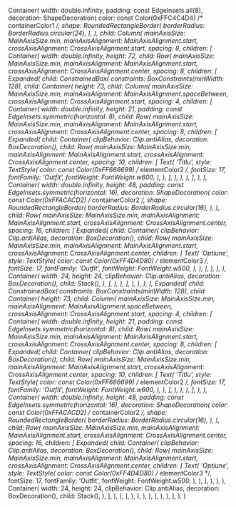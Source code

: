 Container(
    width: double.infinity,
    padding: const EdgeInsets.all(8),
    decoration: ShapeDecoration(
        color: const Color(0xFFC4C4D4) /* containerColor1 */,
        shape: RoundedRectangleBorder(
            borderRadius: BorderRadius.circular(24),
        ),
    ),
    child: Column(
        mainAxisSize: MainAxisSize.min,
        mainAxisAlignment: MainAxisAlignment.start,
        crossAxisAlignment: CrossAxisAlignment.start,
        spacing: 8,
        children: [
            Container(
                width: double.infinity,
                height: 72,
                child: Row(
                    mainAxisSize: MainAxisSize.min,
                    mainAxisAlignment: MainAxisAlignment.start,
                    crossAxisAlignment: CrossAxisAlignment.center,
                    spacing: 8,
                    children: [
                        Expanded(
                            child: ConstrainedBox(
                                constraints: BoxConstraints(minWidth: 128),
                                child: Container(
                                    height: 73,
                                    child: Column(
                                        mainAxisSize: MainAxisSize.min,
                                        mainAxisAlignment: MainAxisAlignment.spaceBetween,
                                        crossAxisAlignment: CrossAxisAlignment.start,
                                        spacing: 4,
                                        children: [
                                            Container(
                                                width: double.infinity,
                                                height: 21,
                                                padding: const EdgeInsets.symmetric(horizontal: 8),
                                                child: Row(
                                                    mainAxisSize: MainAxisSize.min,
                                                    mainAxisAlignment: MainAxisAlignment.start,
                                                    crossAxisAlignment: CrossAxisAlignment.center,
                                                    spacing: 8,
                                                    children: [
                                                        Expanded(
                                                            child: Container(
                                                                clipBehavior: Clip.antiAlias,
                                                                decoration: BoxDecoration(),
                                                                child: Row(
                                                                    mainAxisSize: MainAxisSize.min,
                                                                    mainAxisAlignment: MainAxisAlignment.start,
                                                                    crossAxisAlignment: CrossAxisAlignment.center,
                                                                    spacing: 10,
                                                                    children: [
                                                                        Text(
                                                                            'Titlu',
                                                                            style: TextStyle(
                                                                                color: const Color(0xFF666699) /* elementColor2 */,
                                                                                fontSize: 17,
                                                                                fontFamily: 'Outfit',
                                                                                fontWeight: FontWeight.w600,
                                                                            ),
                                                                        ),
                                                                    ],
                                                                ),
                                                            ),
                                                        ),
                                                    ],
                                                ),
                                            ),
                                            Container(
                                                width: double.infinity,
                                                height: 48,
                                                padding: const EdgeInsets.symmetric(horizontal: 16),
                                                decoration: ShapeDecoration(
                                                    color: const Color(0xFFACACD2) /* containerColor2 */,
                                                    shape: RoundedRectangleBorder(
                                                        borderRadius: BorderRadius.circular(16),
                                                    ),
                                                ),
                                                child: Row(
                                                    mainAxisSize: MainAxisSize.min,
                                                    mainAxisAlignment: MainAxisAlignment.start,
                                                    crossAxisAlignment: CrossAxisAlignment.center,
                                                    spacing: 16,
                                                    children: [
                                                        Expanded(
                                                            child: Container(
                                                                clipBehavior: Clip.antiAlias,
                                                                decoration: BoxDecoration(),
                                                                child: Row(
                                                                    mainAxisSize: MainAxisSize.min,
                                                                    mainAxisAlignment: MainAxisAlignment.start,
                                                                    crossAxisAlignment: CrossAxisAlignment.center,
                                                                    children: [
                                                                        Text(
                                                                            'Optiune',
                                                                            style: TextStyle(
                                                                                color: const Color(0xFF4D4D80) /* elementColor3 */,
                                                                                fontSize: 17,
                                                                                fontFamily: 'Outfit',
                                                                                fontWeight: FontWeight.w500,
                                                                            ),
                                                                        ),
                                                                    ],
                                                                ),
                                                            ),
                                                        ),
                                                        Container(
                                                            width: 24,
                                                            height: 24,
                                                            clipBehavior: Clip.antiAlias,
                                                            decoration: BoxDecoration(),
                                                            child: Stack(),
                                                        ),
                                                    ],
                                                ),
                                            ),
                                        ],
                                    ),
                                ),
                            ),
                        ),
                        Expanded(
                            child: ConstrainedBox(
                                constraints: BoxConstraints(minWidth: 128),
                                child: Container(
                                    height: 73,
                                    child: Column(
                                        mainAxisSize: MainAxisSize.min,
                                        mainAxisAlignment: MainAxisAlignment.spaceBetween,
                                        crossAxisAlignment: CrossAxisAlignment.start,
                                        spacing: 4,
                                        children: [
                                            Container(
                                                width: double.infinity,
                                                height: 21,
                                                padding: const EdgeInsets.symmetric(horizontal: 8),
                                                child: Row(
                                                    mainAxisSize: MainAxisSize.min,
                                                    mainAxisAlignment: MainAxisAlignment.start,
                                                    crossAxisAlignment: CrossAxisAlignment.center,
                                                    spacing: 8,
                                                    children: [
                                                        Expanded(
                                                            child: Container(
                                                                clipBehavior: Clip.antiAlias,
                                                                decoration: BoxDecoration(),
                                                                child: Row(
                                                                    mainAxisSize: MainAxisSize.min,
                                                                    mainAxisAlignment: MainAxisAlignment.start,
                                                                    crossAxisAlignment: CrossAxisAlignment.center,
                                                                    spacing: 10,
                                                                    children: [
                                                                        Text(
                                                                            'Titlu',
                                                                            style: TextStyle(
                                                                                color: const Color(0xFF666699) /* elementColor2 */,
                                                                                fontSize: 17,
                                                                                fontFamily: 'Outfit',
                                                                                fontWeight: FontWeight.w600,
                                                                            ),
                                                                        ),
                                                                    ],
                                                                ),
                                                            ),
                                                        ),
                                                    ],
                                                ),
                                            ),
                                            Container(
                                                width: double.infinity,
                                                height: 48,
                                                padding: const EdgeInsets.symmetric(horizontal: 16),
                                                decoration: ShapeDecoration(
                                                    color: const Color(0xFFACACD2) /* containerColor2 */,
                                                    shape: RoundedRectangleBorder(
                                                        borderRadius: BorderRadius.circular(16),
                                                    ),
                                                ),
                                                child: Row(
                                                    mainAxisSize: MainAxisSize.min,
                                                    mainAxisAlignment: MainAxisAlignment.start,
                                                    crossAxisAlignment: CrossAxisAlignment.center,
                                                    spacing: 16,
                                                    children: [
                                                        Expanded(
                                                            child: Container(
                                                                clipBehavior: Clip.antiAlias,
                                                                decoration: BoxDecoration(),
                                                                child: Row(
                                                                    mainAxisSize: MainAxisSize.min,
                                                                    mainAxisAlignment: MainAxisAlignment.start,
                                                                    crossAxisAlignment: CrossAxisAlignment.center,
                                                                    children: [
                                                                        Text(
                                                                            'Optiune',
                                                                            style: TextStyle(
                                                                                color: const Color(0xFF4D4D80) /* elementColor3 */,
                                                                                fontSize: 17,
                                                                                fontFamily: 'Outfit',
                                                                                fontWeight: FontWeight.w500,
                                                                            ),
                                                                        ),
                                                                    ],
                                                                ),
                                                            ),
                                                        ),
                                                        Container(
                                                            width: 24,
                                                            height: 24,
                                                            clipBehavior: Clip.antiAlias,
                                                            decoration: BoxDecoration(),
                                                            child: Stack(),
                                                        ),
                                                    ],
                                                ),
                                            ),
                                        ],
                                    ),
                                ),
                            ),
                        ),
                    ],
                ),
            ),
        ],
    ),
)